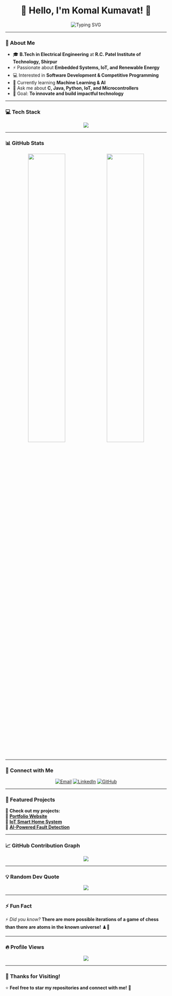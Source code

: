 <h1 align="center">👋 Hello, I'm Komal Kumavat! 🚀</h1>

<p align="center">
  <img src="https://readme-typing-svg.herokuapp.com?font=Fira+Code&weight=500&size=22&pause=1000&color=F54A76&center=true&vCenter=true&width=435&lines=Aspiring+Electrical+Engineer;Software+Engineer+%7C+IoT+Developer;Competitive+Programmer;Tech+Enthusiast+%F0%9F%92%BB" alt="Typing SVG" />
</p>

---
### **🔹 About Me**
- 🎓 **B.Tech in Electrical Engineering** at **R.C. Patel Institute of Technology, Shirpur**  
- ⚡ Passionate about **Embedded Systems, IoT, and Renewable Energy**  
- 💻 Interested in **Software Development & Competitive Programming**  
- 🌱 Currently learning **Machine Learning & AI**  
- 💬 Ask me about **C, Java, Python, IoT, and Microcontrollers**  
- 🎯 Goal: **To innovate and build impactful technology**  

---

### **💻 Tech Stack**
<p align="center">
  <img src="https://skillicons.dev/icons?i=html,css,js,tailwind,java,python,c,arduino,git,github,vscode,figma" />
</p>

---

### **📊 GitHub Stats**
<p align="center">
  <img width="48%" src="https://github-readme-stats.vercel.app/api?username=kumavatkomal&show_icons=true&theme=radical" />
  <img width="48%" src="https://github-readme-streak-stats.herokuapp.com/?user=kumavatkomal&theme=radical" />
</p>

---

### **🔗 Connect with Me**
<p align="center">
  <a href="mailto:komalkumavat025@gmail.com"><img src="https://img.shields.io/badge/Email-D14836?style=for-the-badge&logo=gmail&logoColor=white" alt="Email" /></a>
  <a href="https://www.linkedin.com/in/komal-kumavat-44a550264"><img src="https://img.shields.io/badge/LinkedIn-0077B5?style=for-the-badge&logo=linkedin&logoColor=white" alt="LinkedIn" /></a>
  <a href="https://github.com/kumavatkomal"><img src="https://img.shields.io/badge/GitHub-181717?style=for-the-badge&logo=github&logoColor=white" alt="GitHub" /></a>
</p>

---

### **📂 Featured Projects**
🚀 **Check out my projects:**  
🔹 **[Portfolio Website](https://github.com/kumavatkomal/portfolio)**  
🔹 **[IoT Smart Home System](https://github.com/kumavatkomal/iot-smarthome)**  
🔹 **[AI-Powered Fault Detection](https://github.com/kumavatkomal/ai-fault-detection)**  

---

### **📈 GitHub Contribution Graph**
<p align="center">
  <img src="https://github-readme-activity-graph.vercel.app/graph?username=kumavatkomal&theme=react-dark" />
</p>

---

### **💡 Random Dev Quote**
<p align="center">
  <img src="https://quotes-github-readme.vercel.app/api?type=horizontal&theme=radical" />
</p>

---

### **⚡ Fun Fact**
⚡ *Did you know?* **There are more possible iterations of a game of chess than there are atoms in the known universe!** ♟️🌌  

---

### **🔥 Profile Views**
<p align="center">
  <img src="https://komarev.com/ghpvc/?username=kumavatkomal&label=Profile%20Views&color=blue&style=for-the-badge" />
</p>

---

### 🎉 **Thanks for Visiting!**
⭐ **Feel free to star my repositories and connect with me!** 🚀
